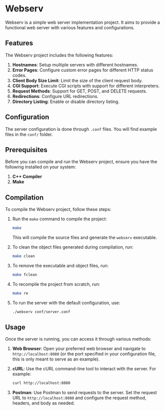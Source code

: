 # Webserv

Webserv is a simple web server implementation project. It aims to provide a functional web server with various features and configurations.

## Features

The Webserv project includes the following features:

1. **Hostnames**: Setup multiple servers with different hostnames.
2. **Error Pages**: Configure custom error pages for different HTTP status codes.
3. **Client Body Size Limit**: Limit the size of the client request body.
4. **CGI Support**: Execute CGI scripts with support for different interpreters.
5. **Request Methods**: Support for GET, POST, and DELETE requests.
6. **Redirections**: Configure URL redirections.
7. **Directory Listing**: Enable or disable directory listing.

## Configuration

The server configuration is done through `.conf` files. You will find example files in the `conf/` folder.

## Prerequisites

Before you can compile and run the Webserv project, ensure you have the following installed on your system:

1. **C++ Compiler**
2. **Make**

## Compilation

To compile the Webserv project, follow these steps:

1. Run the `make` command to compile the project:
    ```sh
    make
    ```

    This will compile the source files and generate the `webserv` executable.

2. To clean the object files generated during compilation, run:
    ```sh
    make clean
    ```

3. To remove the executable and object files, run:
    ```sh
    make fclean
    ```

4. To recompile the project from scratch, run:
    ```sh
    make re
    ```

5. To run the server with the default configuration, use:
    ```sh
    ./webserv conf/server.conf
    ```

## Usage

Once the server is running, you can access it through various methods:

1. **Web Browser**: Open your preferred web browser and navigate to `http://localhost:8080` (or the port specified in your configuration file, this is only meant to serve as an example).

2. **cURL**: Use the cURL command-line tool to interact with the server. For example:
    ```sh
    curl http://localhost:8080
    ```

3. **Postman**: Use Postman to send requests to the server. Set the request URL to `http://localhost:8080` and configure the request method, headers, and body as needed.
